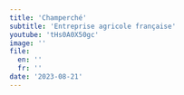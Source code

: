 ```yaml
---
title: 'Champerché'
subtitle: 'Entreprise agricole française'
youtube: 'tHs0A0X50gc'
image: ''
file:
  en: ''
  fr: ''
date: '2023-08-21'
---
```

